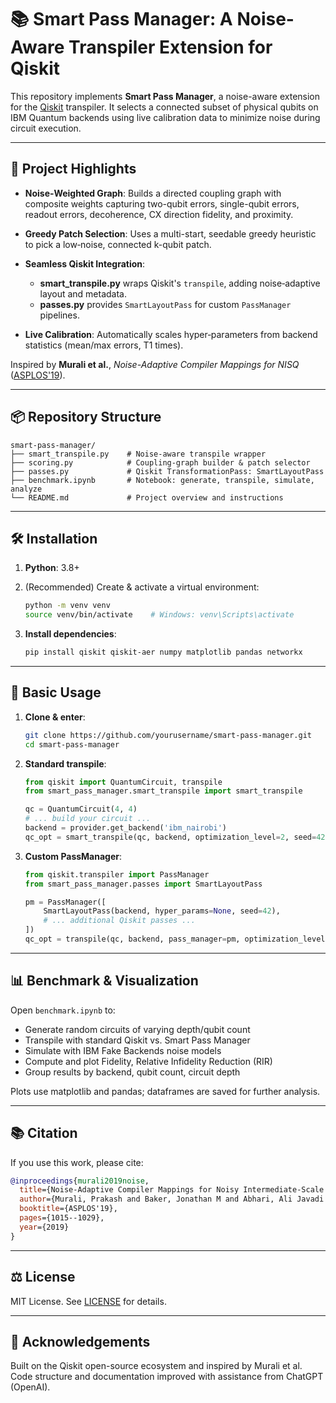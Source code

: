 # 📚 Smart Pass Manager: A Noise-Aware Transpiler Extension for Qiskit

This repository implements **Smart Pass Manager**, a noise-aware extension for the [Qiskit](https://qiskit.org/) transpiler. It selects a connected subset of physical qubits on IBM Quantum backends using live calibration data to minimize noise during circuit execution.

---

## 🚀 Project Highlights

* **Noise‑Weighted Graph**: Builds a directed coupling graph with composite weights capturing two-qubit errors, single-qubit errors, readout errors, decoherence, CX direction fidelity, and proximity.
* **Greedy Patch Selection**: Uses a multi-start, seedable greedy heuristic to pick a low‑noise, connected k-qubit patch.
* **Seamless Qiskit Integration**:

  * **smart\_transpile.py** wraps Qiskit's `transpile`, adding noise‑adaptive layout and metadata.
  * **passes.py** provides `SmartLayoutPass` for custom `PassManager` pipelines.
* **Live Calibration**: Automatically scales hyper‑parameters from backend statistics (mean/max errors, T1 times).

Inspired by **Murali et al.**, *Noise-Adaptive Compiler Mappings for NISQ* ([ASPLOS'19](https://arxiv.org/abs/1901.11054)).

---

## 📦 Repository Structure

```
smart-pass-manager/
├── smart_transpile.py    # Noise‑aware transpile wrapper
├── scoring.py            # Coupling‑graph builder & patch selector
├── passes.py             # Qiskit TransformationPass: SmartLayoutPass
├── benchmark.ipynb       # Notebook: generate, transpile, simulate, analyze
└── README.md             # Project overview and instructions
```

---

## 🛠 Installation

1. **Python**: 3.8+
2. (Recommended) Create & activate a virtual environment:

   ```bash
   python -m venv venv
   source venv/bin/activate    # Windows: venv\Scripts\activate
   ```
3. **Install dependencies**:

   ```bash
   pip install qiskit qiskit-aer numpy matplotlib pandas networkx
   ```

---

## 🔨 Basic Usage

1. **Clone & enter**:

   ```bash
   git clone https://github.com/yourusername/smart-pass-manager.git
   cd smart-pass-manager
   ```

2. **Standard transpile**:

   ```python
   from qiskit import QuantumCircuit, transpile
   from smart_pass_manager.smart_transpile import smart_transpile

   qc = QuantumCircuit(4, 4)
   # ... build your circuit ...
   backend = provider.get_backend('ibm_nairobi')
   qc_opt = smart_transpile(qc, backend, optimization_level=2, seed=42)
   ```

3. **Custom PassManager**:

   ```python
   from qiskit.transpiler import PassManager
   from smart_pass_manager.passes import SmartLayoutPass

   pm = PassManager([
       SmartLayoutPass(backend, hyper_params=None, seed=42),
       # ... additional Qiskit passes ...
   ])
   qc_opt = transpile(qc, backend, pass_manager=pm, optimization_level=3)
   ```

---

## 📊 Benchmark & Visualization

Open `benchmark.ipynb` to:

* Generate random circuits of varying depth/qubit count
* Transpile with standard Qiskit vs. Smart Pass Manager
* Simulate with IBM Fake Backends noise models
* Compute and plot Fidelity, Relative Infidelity Reduction (RIR)
* Group results by backend, qubit count, circuit depth

Plots use matplotlib and pandas; dataframes are saved for further analysis.

---

## 📚 Citation

If you use this work, please cite:

```bibtex
@inproceedings{murali2019noise,
  title={Noise-Adaptive Compiler Mappings for Noisy Intermediate-Scale Quantum Computers},
  author={Murali, Prakash and Baker, Jonathan M and Abhari, Ali Javadi and Chong, Frederic T and Martonosi, Margaret},
  booktitle={ASPLOS'19},
  pages={1015--1029},
  year={2019}
}
```

---

## ⚖️ License

MIT License. See [LICENSE](LICENSE) for details.

---

## 🙏 Acknowledgements

Built on the Qiskit open-source ecosystem and inspired by Murali et al. Code structure and documentation improved with assistance from ChatGPT (OpenAI).
